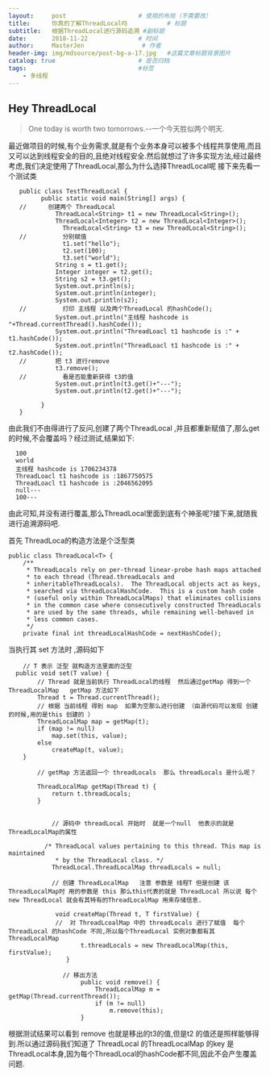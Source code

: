 ```yaml
---
layout:     post                    # 使用的布局（不需要改）
title:      你真的了解ThreadLocal吗           # 标题 
subtitle:   根据ThreadLocal进行源码追溯 #副标题
date:       2018-11-22              # 时间
author:     MasterJen                # 作者
header-img: img/mdsource/post-bg-a-17.jpg   #这篇文章标题背景图片
catalog: true                       # 是否归档
tags:                               #标签
    - 多线程
---
```


## Hey ThreadLocal

>One today is worth two tomorrows.--一个今天胜似两个明天.

最近做项目的时候,有个业务需求,就是有个业务本身可以被多个线程共享使用,而且又可以达到线程安全的目的,且绝对线程安全.然后就想过了许多实现方法,经过最终考虑,我们决定使用了ThreadLocal,那么为什么选择ThreadLocal呢 接下来先看一个测试类

       public class TestThreadLocal {
             public static void main(String[] args) {
       //      创建两个 ThreadLocal
                 ThreadLocal<String> t1 = new ThreadLocal<String>();
                 ThreadLocal<Integer> t2 = new ThreadLocal<Integer>();
                   ThreadLocal<String> t3 = new ThreadLocal<String>();
       //          分别赋值
                   t1.set("hello");
                   t2.set(100);
                   t3.set("world");
                 String s = t1.get();
                 Integer integer = t2.get();
                 String s2 = t3.get();
                 System.out.println(s);
                 System.out.println(integer);
                 System.out.println(s2);
       //          打印 主线程 以及两个ThreadLocal 的hashCode();
                 System.out.println("主线程 hashcode is "+Thread.currentThread().hashCode());
                 System.out.println("ThreadLoacl t1 hashcode is :" + t1.hashCode());
                 System.out.println("ThreadLoacl t1 hashcode is :" + t2.hashCode());
       //        把 t3 进行remove
                 t3.remove();
       //          看是否能重新获得 t3的值
                 System.out.println(t3.get()+"---");
                 System.out.println(t2.get()+"---");
       
             }
       }
    
由此我们不由得进行了反问,创建了两个ThreadLocal<String> ,并且都重新赋值了,那么get的时候,不会覆盖吗？经过测试,结果如下:

      100
      world
      主线程 hashcode is 1706234378
      ThreadLoacl t1 hashcode is :1867750575
      ThreadLoacl t1 hashcode is :2046562095
      null---
      100---

由此可知,并没有进行覆盖,那么ThreadLocal里面到底有个神圣呢?接下来,就随我进行追溯源码吧.

首先 ThreadLoca的构造方法是个泛型类 

    public class ThreadLocal<T> {
        /**
         * ThreadLocals rely on per-thread linear-probe hash maps attached
         * to each thread (Thread.threadLocals and
         * inheritableThreadLocals).  The ThreadLocal objects act as keys,
         * searched via threadLocalHashCode.  This is a custom hash code
         * (useful only within ThreadLocalMaps) that eliminates collisions
         * in the common case where consecutively constructed ThreadLocals
         * are used by the same threads, while remaining well-behaved in
         * less common cases.
         */
        private final int threadLocalHashCode = nextHashCode();

当执行其 set 方法时 ,源码如下
    
        // T 表示 泛型 就构造方法里面的泛型
      public void set(T value) {
            // Thread 就是当前执行 ThreadLocal的线程  然后通过getMap 得到一个 ThreadLocalMap   getMap 方法如下
            Thread t = Thread.currentThread();
            // 根据 当前线程 得到 map  如果为空那么进行创建 （由源代码可以发现 创建的时候,用的是this 创建的 ）
            ThreadLocalMap map = getMap(t);
            if (map != null)
                map.set(this, value);
            else
                createMap(t, value);
        }
        
            // getMap 方法返回一个 threadLocals  那么 threadLocals 是什么呢？
            
            ThreadLocalMap getMap(Thread t) {
                return t.threadLocals;
            }   
            
            
                // 源码中 threadLocal 开始时  就是一个null  他表示的就是 ThreadLocalMap的属性 
                
              /* ThreadLocal values pertaining to this thread. This map is maintained
                 * by the ThreadLocal class. */
                ThreadLocal.ThreadLocalMap threadLocals = null;
                
                // 创建 ThreadLocalMap   注意 参数是 线程T 但是创建 该ThreadLocalMap时 用的参数是 this 那么this代表的就是 ThreadLocal 所以说 每个new ThreadLocal 就会有其特有的ThreadLocalMap 用来存储信息.
                
                 void createMap(Thread t, T firstValue) {
                 //  对 ThreadLcoalMap 中的 threadLocals 进行了赋值  每个ThreadLocal 的hashCode 不同,所以每个ThreadLocal 实例对象都有其 ThreadLocalMap
                        t.threadLocals = new ThreadLocalMap(this, firstValue);
                    }
                    
                   // 移出方法  
                        public void remove() {
                            ThreadLocalMap m = getMap(Thread.currentThread());
                            if (m != null)
                                m.remove(this);
                        }
                        
根据测试结果可以看到  remove 也就是移出的t3的值,但是t2 的值还是照样能够得到.所以通过源码我们知道了 ThreadLocal 的ThreadLocalMap 的key 是 ThreadLocal本身,因为每个ThreadLocal的hashCode都不同,因此不会产生覆盖问题.             

            
        
